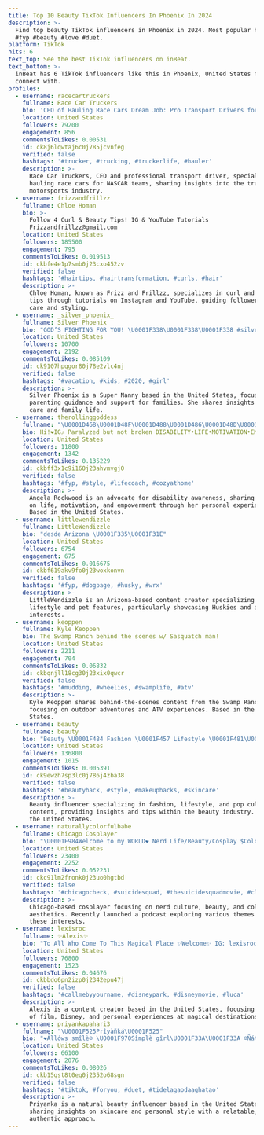 ```yaml
---
title: Top 10 Beauty TikTok Influencers In Phoenix In 2024
description: >-
  Find top beauty TikTok influencers in Phoenix in 2024. Most popular hashtags:
  #fyp #beauty #love #duet.
platform: TikTok
hits: 6
text_top: See the best TikTok influencers on inBeat.
text_bottom: >-
  inBeat has 6 TikTok influencers like this in Phoenix, United States for you to
  connect with.
profiles:
  - username: racecartruckers
    fullname: Race Car Truckers
    bio: 'CEO of Hauling Race Cars Dream Job: Pro Transport Drivers for NASCAR Teams'
    location: United States
    followers: 79200
    engagement: 856
    commentsToLikes: 0.00531
    id: ck8j6lqwtaj6c0j785jcvnfeg
    verified: false
    hashtags: '#trucker, #trucking, #truckerlife, #hauler'
    description: >-
      Race Car Truckers, CEO and professional transport driver, specializes in
      hauling race cars for NASCAR teams, sharing insights into the trucking and
      motorsports industry.
  - username: frizzandfrillzz
    fullname: Chloe Homan
    bio: >-
      Follow 4 Curl & Beauty Tips! IG & YouTube Tutorials
      Frizzandfrillzz@gmail.com
    location: United States
    followers: 185500
    engagement: 795
    commentsToLikes: 0.019513
    id: ckbfe4e1p7smb0j23cxo452zv
    verified: false
    hashtags: '#hairtips, #hairtransformation, #curls, #hair'
    description: >-
      Chloe Homan, known as Frizz and Frillzz, specializes in curl and beauty
      tips through tutorials on Instagram and YouTube, guiding followers in hair
      care and styling.
  - username: _silver_phoenix_
    fullname: Silver Phoenix
    bio: "GOD’S FIGHTING FOR YOU! \U0001F338\U0001F338\U0001F338 #silverphoenix Super Nanny"
    location: United States
    followers: 10700
    engagement: 2192
    commentsToLikes: 0.085109
    id: ck9107hpqgor80j78e2vlc4nj
    verified: false
    hashtags: '#vacation, #kids, #2020, #girl'
    description: >-
      Silver Phoenix is a Super Nanny based in the United States, focusing on
      parenting guidance and support for families. She shares insights on child
      care and family life.
  - username: therollinggoddess
    fullname: "\U0001D468\U0001D48F\U0001D488\U0001D486\U0001D48D\U0001D482 \U0001D479\U0001D490\U0001D484\U0001D48C\U0001D498\U0001D490\U0001D490\U0001D485"
    bio: Hi!❤️IG⤴ Paralyzed but not broken DISABILITY•LIFE•MOTIVATION•EMPOWER
    location: United States
    followers: 11800
    engagement: 1342
    commentsToLikes: 0.135229
    id: ckbff3x1c9i160j23ahvmvgj0
    verified: false
    hashtags: '#fyp, #style, #lifecoach, #cozyathome'
    description: >-
      Angela Rockwood is an advocate for disability awareness, sharing insights
      on life, motivation, and empowerment through her personal experiences.
      Based in the United States.
  - username: littlewendizzle
    fullname: LittleWendizzle
    bio: "desde Arizona \U0001F335\U0001F31E"
    location: United States
    followers: 6754
    engagement: 675
    commentsToLikes: 0.016675
    id: ckbf619akv9fo0j23woxkonvn
    verified: false
    hashtags: '#fyp, #dogpage, #husky, #wrx'
    description: >-
      LittleWendizzle is an Arizona-based content creator specializing in
      lifestyle and pet features, particularly showcasing Huskies and automotive
      interests.
  - username: keoppen
    fullname: Kyle Keoppen
    bio: The Swamp Ranch behind the scenes w/ Sasquatch man!
    location: United States
    followers: 2211
    engagement: 704
    commentsToLikes: 0.06832
    id: ckbqnjll18cg30j23xix0qwcr
    verified: false
    hashtags: '#mudding, #wheelies, #swamplife, #atv'
    description: >-
      Kyle Keoppen shares behind-the-scenes content from the Swamp Ranch,
      focusing on outdoor adventures and ATV experiences. Based in the United
      States.
  - username: beauty
    fullname: beauty
    bio: "Beauty \U0001F484 Fashion \U0001F457 Lifestyle \U0001F481\U0001F3FB‍♀️ Pop Culture \U0001F4F0"
    location: United States
    followers: 136800
    engagement: 1015
    commentsToLikes: 0.005391
    id: ck9ewzh7sp3lc0j786j4zba38
    verified: false
    hashtags: '#beautyhack, #style, #makeuphacks, #skincare'
    description: >-
      Beauty influencer specializing in fashion, lifestyle, and pop culture
      content, providing insights and tips within the beauty industry. Based in
      the United States.
  - username: naturallycolorfulbabe
    fullname: Chicago Cosplayer
    bio: "\U0001F984Welcome to my WORLD❤ Nerd Life/Beauty/Cosplay $Colorfuljazzy \U0001F496New Podcast Ep⤵"
    location: United States
    followers: 23400
    engagement: 2252
    commentsToLikes: 0.052231
    id: ckc91lm2fronk0j23uo0hgtbd
    verified: false
    hashtags: '#chicagocheck, #suicidesquad, #thesuicidesquadmovie, #cleargenius'
    description: >-
      Chicago-based cosplayer focusing on nerd culture, beauty, and colorful
      aesthetics. Recently launched a podcast exploring various themes within
      these interests.
  - username: lexisroc
    fullname: ✨Alexis✨
    bio: "To All Who Come To This Magical Place ✨Welcome✨ IG: lexisroc 70K beauties \U0001F496"
    location: United States
    followers: 76800
    engagement: 1523
    commentsToLikes: 0.04676
    id: ckbbdo6pn2izp0j2342epu47j
    verified: false
    hashtags: '#callmebyyourname, #disneypark, #disneymovie, #luca'
    description: >-
      Alexis is a content creator based in the United States, focusing on themes
      of film, Disney, and personal experiences at magical destinations.
  - username: priyankapahari3
    fullname: "\U0001F525Prîyàñká\U0001F525"
    bio: "❤️Állóws smîlè☺️ \U0001F970Sîmplè gîrl\U0001F33A\U0001F33A ☺️Ñátûràl Bèàûty\U0001F33F ❤️thàñk û àll Frèñd❤️"
    location: United States
    followers: 66100
    engagement: 2076
    commentsToLikes: 0.08026
    id: ckb15qst8t0eq0j2352o68sgn
    verified: false
    hashtags: '#tiktok, #foryou, #duet, #tidelagaodaaghatao'
    description: >-
      Priyanka is a natural beauty influencer based in the United States,
      sharing insights on skincare and personal style with a relatable,
      authentic approach.
---
```


